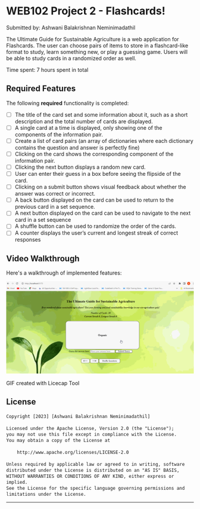 # WEB102 Project 2 - Flashcards! 

Submitted by: Ashwani Balakrishnan Neminimadathil

The Ultimate Guide for Sustainable Agriculture is a web application for Flashcards. The user can choose pairs of items to store in a flashcard-like format to study, learn something new, or play a guessing game. Users will be able to study cards in a randomized order as well.

Time spent: 7 hours spent in total

## Required Features

The following **required** functionality is completed:

* [ ] The title of the card set and some information about it, such as a short description and the total number of cards are displayed.
* [ ] A single card at a time is displayed, only showing one of the components of the information pair.
* [ ] Create a list of card pairs (an array of dictionaries where each dictionary contains the question and answer is perfectly fine)
* [ ] Clicking on the card shows the corresponding component of the information pair.
* [ ] Clicking the next button displays a random new card.
* [ ] User can enter their guess in a box before seeing the flipside of the card.
* [ ] Clicking on a submit button shows visual feedback about whether the answer was correct or incorrect.
* [ ] A back button displayed on the card can be used to return to the previous card in a set sequence.
* [ ] A next button displayed on the card can be used to navigate to the next card in a set sequence
* [ ] A shuffle button can be used to randomize the order of the cards.
* [ ] A counter displays the user’s current and longest streak of correct responses
## Video Walkthrough

Here's a walkthrough of implemented features:

<img src='https://github.com/ashwani89n/flashCard/blob/main/Ashwani_FlashCard_2.gif' title='Video Walkthrough' width='' alt='Video Walkthrough' />

GIF created with Licecap Tool

## License

    Copyright [2023] [Ashwani Balakrishnan Neminimadathil]

    Licensed under the Apache License, Version 2.0 (the "License");
    you may not use this file except in compliance with the License.
    You may obtain a copy of the License at

        http://www.apache.org/licenses/LICENSE-2.0

    Unless required by applicable law or agreed to in writing, software
    distributed under the License is distributed on an "AS IS" BASIS,
    WITHOUT WARRANTIES OR CONDITIONS OF ANY KIND, either express or implied.
    See the License for the specific language governing permissions and
    limitations under the License.

--------------------------------------------------------------------------------

